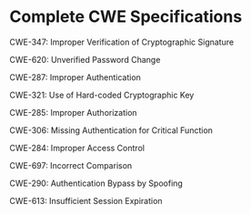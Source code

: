 

# Complete CWE Specifications

CWE-347: Improper Verification of Cryptographic Signature

CWE-620: Unverified Password Change

CWE-287: Improper Authentication

CWE-321: Use of Hard-coded Cryptographic Key

CWE-285: Improper Authorization

CWE-306: Missing Authentication for Critical Function

CWE-284: Improper Access Control

CWE-697: Incorrect Comparison

CWE-290: Authentication Bypass by Spoofing

CWE-613: Insufficient Session Expiration